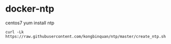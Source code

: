 # docker-ntp
centos7 yum install ntp


```
curl -Lk https://raw.githubusercontent.com/kongbinquan/ntp/master/create_ntp.sh|bash 
```
